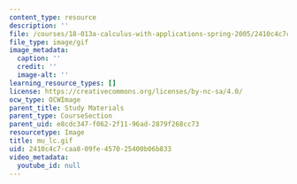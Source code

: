 ```yaml
---
content_type: resource
description: ''
file: /courses/18-013a-calculus-with-applications-spring-2005/2410c4c7caa809fe457025400b06b833_mu_lc.gif
file_type: image/gif
image_metadata:
  caption: ''
  credit: ''
  image-alt: ''
learning_resource_types: []
license: https://creativecommons.org/licenses/by-nc-sa/4.0/
ocw_type: OCWImage
parent_title: Study Materials
parent_type: CourseSection
parent_uid: e8cdc347-f062-2f11-96ad-2879f268cc73
resourcetype: Image
title: mu_lc.gif
uid: 2410c4c7-caa8-09fe-4570-25400b06b833
video_metadata:
  youtube_id: null
---
```

